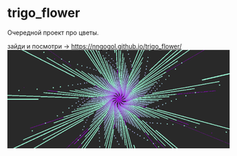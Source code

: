 # trigo_flower
Очередной проект про цветы.


зайди и посмотри -> https://nngogol.github.io/trigo_flower/<br>
![1](https://github.com/nngogol/trigo_flower/blob/master/js/fm_r.PNG)<br>
